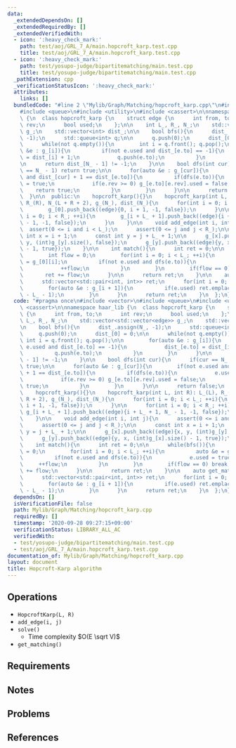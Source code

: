 ```yaml
---
data:
  _extendedDependsOn: []
  _extendedRequiredBy: []
  _extendedVerifiedWith:
  - icon: ':heavy_check_mark:'
    path: test/aoj/GRL_7_A/main.hopcroft_karp.test.cpp
    title: test/aoj/GRL_7_A/main.hopcroft_karp.test.cpp
  - icon: ':heavy_check_mark:'
    path: test/yosupo-judge/bipartitematching/main.test.cpp
    title: test/yosupo-judge/bipartitematching/main.test.cpp
  _pathExtension: cpp
  _verificationStatusIcon: ':heavy_check_mark:'
  attributes:
    links: []
  bundledCode: "#line 2 \"Mylib/Graph/Matching/hopcroft_karp.cpp\"\n#include <vector>\n\
    #include <queue>\n#include <utility>\n#include <cassert>\n\nnamespace haar_lib\
    \ {\n  class hopcroft_karp {\n    struct edge {\n      int from, to;\n      int\
    \ rev;\n      bool used;\n    };\n\n    int L_, R_, N_;\n    std::vector<std::vector<edge>>\
    \ g_;\n    std::vector<int> dist_;\n\n    bool bfs(){\n      dist_.assign(N_,\
    \ -1);\n      std::queue<int> q;\n\n      q.push(0);\n      dist_[0] = 0;\n\n\
    \      while(not q.empty()){\n        int i = q.front(); q.pop();\n\n        for(auto\
    \ &e : g_[i]){\n          if(not e.used and dist_[e.to] == -1){\n            dist_[e.to]\
    \ = dist_[i] + 1;\n            q.push(e.to);\n          }\n        }\n      }\n\
    \n      return dist_[N_ - 1] != -1;\n    }\n\n    bool dfs(int cur){\n      if(cur\
    \ == N_ - 1) return true;\n\n      for(auto &e : g_[cur]){\n        if(not e.used\
    \ and dist_[cur] + 1 == dist_[e.to]){\n          if(dfs(e.to)){\n            e.used\
    \ = true;\n            if(e.rev >= 0) g_[e.to][e.rev].used = false;\n        \
    \    return true;\n          }\n        }\n      }\n\n      return false;\n  \
    \  }\n\n  public:\n    hopcroft_karp(){}\n    hopcroft_karp(int L, int R): L_(L),\
    \ R_(R), N_(L + R + 2), g_(N_), dist_(N_){\n      for(int i = 0; i < L_; ++i){\n\
    \        g_[0].push_back((edge){0, i + 1, -1, false});\n      }\n\n      for(int\
    \ i = 0; i < R_; ++i){\n        g_[i + L_ + 1].push_back((edge){i + L_ + 1, N_\
    \ - 1, -1, false});\n      }\n    }\n\n    void add_edge(int i, int j){\n    \
    \  assert(0 <= i and i < L_);\n      assert(0 <= j and j < R_);\n\n      const\
    \ int x = i + 1;\n      const int y = j + L_ + 1;\n\n      g_[x].push_back((edge){x,\
    \ y, (int)g_[y].size(), false});\n      g_[y].push_back((edge){y, x, (int)g_[x].size()\
    \ - 1, true});\n    }\n\n    int match(){\n      int ret = 0;\n\n      while(bfs()){\n\
    \        int flow = 0;\n        for(int i = 0; i < L_; ++i){\n          auto &e\
    \ = g_[0][i];\n          if(not e.used and dfs(e.to)){\n            e.used = true;\n\
    \            ++flow;\n          }\n        }\n        if(flow == 0) break;\n \
    \       ret += flow;\n      }\n\n      return ret;\n    }\n\n    auto get_matching(){\n\
    \      std::vector<std::pair<int, int>> ret;\n      for(int i = 0; i < L_; ++i){\n\
    \        for(auto &e : g_[i + 1]){\n          if(e.used) ret.emplace_back(i, e.to\
    \ - L_ - 1);\n        }\n      }\n      return ret;\n    }\n  };\n}\n"
  code: "#pragma once\n#include <vector>\n#include <queue>\n#include <utility>\n#include\
    \ <cassert>\n\nnamespace haar_lib {\n  class hopcroft_karp {\n    struct edge\
    \ {\n      int from, to;\n      int rev;\n      bool used;\n    };\n\n    int\
    \ L_, R_, N_;\n    std::vector<std::vector<edge>> g_;\n    std::vector<int> dist_;\n\
    \n    bool bfs(){\n      dist_.assign(N_, -1);\n      std::queue<int> q;\n\n \
    \     q.push(0);\n      dist_[0] = 0;\n\n      while(not q.empty()){\n       \
    \ int i = q.front(); q.pop();\n\n        for(auto &e : g_[i]){\n          if(not\
    \ e.used and dist_[e.to] == -1){\n            dist_[e.to] = dist_[i] + 1;\n  \
    \          q.push(e.to);\n          }\n        }\n      }\n\n      return dist_[N_\
    \ - 1] != -1;\n    }\n\n    bool dfs(int cur){\n      if(cur == N_ - 1) return\
    \ true;\n\n      for(auto &e : g_[cur]){\n        if(not e.used and dist_[cur]\
    \ + 1 == dist_[e.to]){\n          if(dfs(e.to)){\n            e.used = true;\n\
    \            if(e.rev >= 0) g_[e.to][e.rev].used = false;\n            return\
    \ true;\n          }\n        }\n      }\n\n      return false;\n    }\n\n  public:\n\
    \    hopcroft_karp(){}\n    hopcroft_karp(int L, int R): L_(L), R_(R), N_(L +\
    \ R + 2), g_(N_), dist_(N_){\n      for(int i = 0; i < L_; ++i){\n        g_[0].push_back((edge){0,\
    \ i + 1, -1, false});\n      }\n\n      for(int i = 0; i < R_; ++i){\n       \
    \ g_[i + L_ + 1].push_back((edge){i + L_ + 1, N_ - 1, -1, false});\n      }\n\
    \    }\n\n    void add_edge(int i, int j){\n      assert(0 <= i and i < L_);\n\
    \      assert(0 <= j and j < R_);\n\n      const int x = i + 1;\n      const int\
    \ y = j + L_ + 1;\n\n      g_[x].push_back((edge){x, y, (int)g_[y].size(), false});\n\
    \      g_[y].push_back((edge){y, x, (int)g_[x].size() - 1, true});\n    }\n\n\
    \    int match(){\n      int ret = 0;\n\n      while(bfs()){\n        int flow\
    \ = 0;\n        for(int i = 0; i < L_; ++i){\n          auto &e = g_[0][i];\n\
    \          if(not e.used and dfs(e.to)){\n            e.used = true;\n       \
    \     ++flow;\n          }\n        }\n        if(flow == 0) break;\n        ret\
    \ += flow;\n      }\n\n      return ret;\n    }\n\n    auto get_matching(){\n\
    \      std::vector<std::pair<int, int>> ret;\n      for(int i = 0; i < L_; ++i){\n\
    \        for(auto &e : g_[i + 1]){\n          if(e.used) ret.emplace_back(i, e.to\
    \ - L_ - 1);\n        }\n      }\n      return ret;\n    }\n  };\n}\n"
  dependsOn: []
  isVerificationFile: false
  path: Mylib/Graph/Matching/hopcroft_karp.cpp
  requiredBy: []
  timestamp: '2020-09-28 09:27:15+09:00'
  verificationStatus: LIBRARY_ALL_AC
  verifiedWith:
  - test/yosupo-judge/bipartitematching/main.test.cpp
  - test/aoj/GRL_7_A/main.hopcroft_karp.test.cpp
documentation_of: Mylib/Graph/Matching/hopcroft_karp.cpp
layout: document
title: Hopcroft-Karp algorithm
---
```


## Operations

- `HopcroftKarp(L, R)`
- `add_edge(i, j)`
- `solve()`
	- Time complexity $O(E \sqrt V)$
- `get_matching()`

## Requirements

## Notes

## Problems

## References
